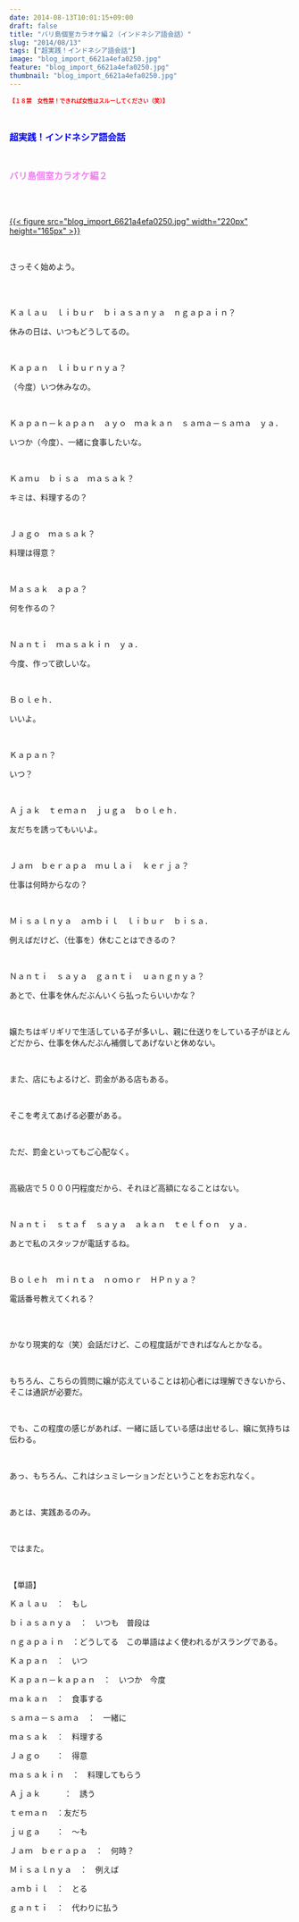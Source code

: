 ```yaml
---
date: 2014-08-13T10:01:15+09:00
draft: false
title: "バリ島個室カラオケ編２（インドネシア語会話）"
slug: "2014/08/13"
tags: ["超実践！インドネシア語会話"]
image: "blog_import_6621a4efa0250.jpg"
feature: "blog_import_6621a4efa0250.jpg"
thumbnail: "blog_import_6621a4efa0250.jpg"
---
```

<p><strong><font color="#ff0000" size="1">【１８禁　女性禁！できれば女性はスルーしてください（笑）】</font></strong></p><p><br/></p><p><font color="#0000ff" size="3"><strong>超実践！インドネシア語会話</strong></font></p><p><br/></p><p><font color="#ee82ee" size="3"><strong>バリ島個室カラオケ編２</strong></font></p><br/><p><br/><a href="blog_import_6621a4f0d35c9.jpg">{{< figure src="blog_import_6621a4efa0250.jpg" width="220px" height="165px" >}}</a><br/></p><br/><p>さっそく始めよう。</p><br/><br/><p>Ｋａｌａｕ　ｌｉｂｕｒ　ｂｉａｓａｎｙａ　ｎｇａｐａｉｎ？</p><p>休みの日は、いつもどうしてるの。</p><br/><p>Ｋａｐａｎ　ｌｉｂｕｒｎｙａ？</p><p>（今度）いつ休みなの。</p><br/><p>Ｋａｐａｎ－ｋａｐａｎ　ａｙｏ　ｍａｋａｎ　ｓａｍａ－ｓａｍａ　ｙａ．</p><p>いつか（今度）、一緒に食事したいな。</p><br/><p>Ｋａｍｕ　ｂｉｓａ　ｍａｓａｋ？</p><p>キミは、料理するの？</p><br/><p>Ｊａｇｏ　ｍａｓａｋ？</p><p>料理は得意？</p><br/><p>Ｍａｓａｋ　ａｐａ？</p><p>何を作るの？</p><br/><p>Ｎａｎｔｉ　ｍａｓａｋｉｎ　ｙａ．</p><p>今度、作って欲しいな。</p><br/><p>Ｂｏｌｅｈ．</p><p>いいよ。</p><br/><p>Ｋａｐａｎ？</p><p>いつ？</p><br/><p>Ａｊａｋ　ｔｅｍａｎ　ｊｕｇａ　ｂｏｌｅｈ．</p><p>友だちを誘ってもいいよ。</p><br/><p>Ｊａｍ　ｂｅｒａｐａ　ｍｕｌａｉ　ｋｅｒｊａ？</p><p>仕事は何時からなの？</p><br/><p>Ｍｉｓａｌｎｙａ　ａｍｂｉｌ　ｌｉｂｕｒ　ｂｉｓａ．</p><p>例えばだけど、（仕事を）休むことはできるの？</p><br/><p>Ｎａｎｔｉ　ｓａｙａ　ｇａｎｔｉ　ｕａｎｇｎｙａ？</p><p>あとで、仕事を休んだぶんいくら払ったらいいかな？</p><br/><p>嬢たちはギリギリで生活している子が多いし、親に仕送りをしている子がほとんどだから、仕事を休んだぶん補償してあげないと休めない。</p><br/><p>また、店にもよるけど、罰金がある店もある。</p><br/><p>そこを考えてあげる必要がある。</p><br/><p>ただ、罰金といってもご心配なく。</p><br/><p>高級店で５０００円程度だから、それほど高額になることはない。</p><br/><p>Ｎａｎｔｉ　ｓｔａｆ　ｓａｙａ　ａｋａｎ　ｔｅｌｆｏｎ　ｙａ．</p><p>あとで私のスタッフが電話するね。</p><p><br/></p><p>Ｂｏｌｅｈ　ｍｉｎｔａ　ｎｏｍｏｒ　ＨＰｎｙａ？</p><p>電話番号教えてくれる？</p><br/><br/><p>かなり現実的な（笑）会話だけど、この程度話ができればなんとかなる。</p><br/><p>もちろん、こちらの質問に嬢が応えていることは初心者には理解できないから、そこは通訳が必要だ。</p><br/><p>でも、この程度の感じがあれば、一緒に話している感は出せるし、嬢に気持ちは伝わる。</p><br/><p>あっ、もちろん、これはシュミレーションだということをお忘れなく。</p><br/><p>あとは、実践あるのみ。</p><br/><p>ではまた。</p><br/><p>【単語】</p><p>Ｋａｌａｕ　：　もし</p><p>ｂｉａｓａｎｙａ　：　いつも　普段は</p><p>ｎｇａｐａｉｎ　：どうしてる　この単語はよく使われるがスラングである。</p><p>Ｋａｐａｎ　：　いつ</p><p>Ｋａｐａｎ－ｋａｐａｎ　：　いつか　今度</p><p>ｍａｋａｎ　：　食事する</p><p>ｓａｍａ－ｓａｍａ　：　一緒に </p><p>ｍａｓａｋ　：　料理する</p><p> Ｊａｇｏ　　：　得意</p><p> ｍａｓａｋｉｎ　：　料理してもらう </p><p>Ａｊａｋ　　　：　誘う</p><p>ｔｅｍａｎ　：友だち</p><p>ｊｕｇａ　　：　～も</p><p>Ｊａｍ　ｂｅｒａｐａ　：　何時？</p><p>Ｍｉｓａｌｎｙａ　：　例えば</p><p>ａｍｂｉｌ　：　とる</p><p>ｇａｎｔｉ　：　代わりに払う</p><br/><br/><br/><br/>


